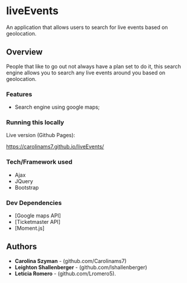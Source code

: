# liveEvents

An application that allows users to search for live events based on geolocation. 

## Overview

People that like to go out not always have a plan set to do it, this search engine allows you to search any live events around you based on geolocation.

### Features

- Search engine using google maps;

### Running this locally

Live version (Github Pages):

https://carolinams7.github.io/liveEvents/

### Tech/Framework used

- Ajax
- JQuery
- Bootstrap

### Dev Dependencies

- [Google maps API]
- [Ticketmaster API]
- [Moment.js]

## Authors

- **Carolina Szyman** - (github.com/Carolinams7)
- **Leighton Shallenberger** - (github.com/lshallenberger)
- **Leticia Romero** - (github.com/Lromero5).













